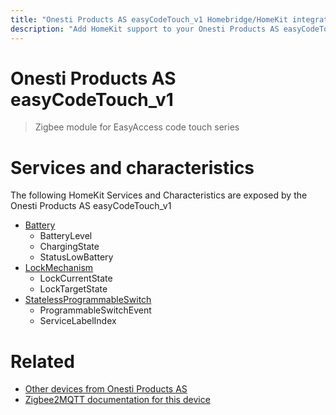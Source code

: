 ```yaml
---
title: "Onesti Products AS easyCodeTouch_v1 Homebridge/HomeKit integration"
description: "Add HomeKit support to your Onesti Products AS easyCodeTouch_v1, using Homebridge, Zigbee2MQTT and homebridge-z2m."
---
```

<!---
This file has been GENERATED using src/docgen/docgen.ts
DO NOT EDIT THIS FILE MANUALLY!
-->
# Onesti Products AS easyCodeTouch_v1
> Zigbee module for EasyAccess code touch series


# Services and characteristics
The following HomeKit Services and Characteristics are exposed by
the Onesti Products AS easyCodeTouch_v1

* [Battery](../../battery.md)
  * BatteryLevel
  * ChargingState
  * StatusLowBattery
* [LockMechanism](../../lock.md)
  * LockCurrentState
  * LockTargetState
* [StatelessProgrammableSwitch](../../action.md)
  * ProgrammableSwitchEvent
  * ServiceLabelIndex


# Related
* [Other devices from Onesti Products AS](../index.md#onesti_products_as)
* [Zigbee2MQTT documentation for this device](https://www.zigbee2mqtt.io/devices/easyCodeTouch_v1.html)